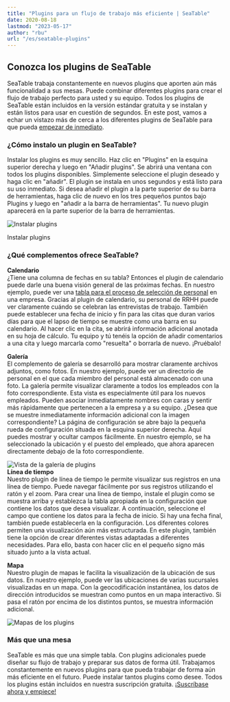 ```yaml
---
title: "Plugins para un flujo de trabajo más eficiente | SeaTable"
date: 2020-08-18
lastmod: "2023-05-17"
author: "rbu"
url: "/es/seatable-plugins"
---
```


## Conozca los plugins de SeaTable

SeaTable trabaja constantemente en nuevos plugins que aporten aún más funcionalidad a sus mesas. Puede combinar diferentes plugins para crear el flujo de trabajo perfecto para usted y su equipo. Todos los plugins de SeaTable están incluidos en la versión estándar gratuita y se instalan y están listos para usar en cuestión de segundos. En este post, vamos a echar un vistazo más de cerca a los diferentes plugins de SeaTable para que pueda [empezar de inmediato](https://seatable.io/es/registrierung/).

### ¿Cómo instalo un plugin en SeaTable?

Instalar los plugins es muy sencillo. Haz clic en "Plugins" en la esquina superior derecha y luego en "Añadir plugins". Se abrirá una ventana con todos los plugins disponibles. Simplemente seleccione el plugin deseado y haga clic en "añadir". El plugin se instala en unos segundos y está listo para su uso inmediato. Si desea añadir el plugin a la parte superior de su barra de herramientas, haga clic de nuevo en los tres pequeños puntos bajo Plugins y luego en "añadir a la barra de herramientas". Tu nuevo plugin aparecerá en la parte superior de la barra de herramientas.

![Instalar plugins](https://seatable.io/wp-content/uploads/2020/08/Plugins-instaling-.gif)

Instalar plugins

### ¿Qué complementos ofrece SeaTable?

**Calendario**  
¿Tiene una columna de fechas en su tabla? Entonces el plugin de calendario puede darle una buena visión general de las próximas fechas. En nuestro ejemplo, puede ver una [tabla para el proceso de selección de personal](https://seatable.io/es/vorlage/bdwyaoius76f-0vsreupaa/) en una empresa. Gracias al plugin de calendario, su personal de RRHH puede ver claramente cuándo se celebran las entrevistas de trabajo. También puede establecer una fecha de inicio y fin para las citas que duran varios días para que el lapso de tiempo se muestre como una barra en su calendario. Al hacer clic en la cita, se abrirá información adicional anotada en su hoja de cálculo. Tu equipo y tú tenéis la opción de añadir comentarios a una cita y luego marcarla como "resuelta" o borrarla de nuevo. ¡Pruébalo!

**Galería**  
El complemento de galería se desarrolló para mostrar claramente archivos adjuntos, como fotos. En nuestro ejemplo, puede ver un directorio de personal en el que cada miembro del personal está almacenado con una foto. La galería permite visualizar claramente a todos los empleados con la foto correspondiente. Esta vista es especialmente útil para los nuevos empleados. Pueden asociar inmediatamente nombres con caras y sentir más rápidamente que pertenecen a la empresa y a su equipo. ¿Desea que se muestre inmediatamente información adicional con la imagen correspondiente? La página de configuración se abre bajo la pequeña rueda de configuración situada en la esquina superior derecha. Aquí puedes mostrar y ocultar campos fácilmente. En nuestro ejemplo, se ha seleccionado la ubicación y el puesto del empleado, que ahora aparecen directamente debajo de la foto correspondiente.

![Vista de la galería de plugins](https://seatable.de/wp-content/uploads/2020/08/Bildschirmfoto-2020-08-19-um-09.52.29.png)  
**Línea de tiempo**  
Nuestro plugin de línea de tiempo le permite visualizar sus registros en una línea de tiempo. Puede navegar fácilmente por sus registros utilizando el ratón y el zoom. Para crear una línea de tiempo, instale el plugin como se muestra arriba y establezca la tabla apropiada en la configuración que contiene los datos que desea visualizar. A continuación, seleccione el campo que contiene los datos para la fecha de inicio. Si hay una fecha final, también puede establecerla en la configuración. Los diferentes colores permiten una visualización aún más estructurada. En este plugin, también tiene la opción de crear diferentes vistas adaptadas a diferentes necesidades. Para ello, basta con hacer clic en el pequeño signo más situado junto a la vista actual.

**Mapa**  
Nuestro plugin de mapas le facilita la visualización de la ubicación de sus datos. En nuestro ejemplo, puede ver las ubicaciones de varias sucursales visualizadas en un mapa. Con la geocodificación instantánea, los datos de dirección introducidos se muestran como puntos en un mapa interactivo. Si pasa el ratón por encima de los distintos puntos, se muestra información adicional.

![Mapas de los plugins ](https://seatable.de/wp-content/uploads/2020/08/Bildschirmfoto-2020-08-19-um-10.34.17.png)

### Más que una mesa

SeaTable es más que una simple tabla. Con plugins adicionales puede diseñar su flujo de trabajo y preparar sus datos de forma útil. Trabajamos constantemente en nuevos plugins para que pueda trabajar de forma aún más eficiente en el futuro. Puede instalar tantos plugins como desee. Todos los plugins están incluidos en nuestra suscripción gratuita. [¡Suscríbase ahora y empiece!](https://seatable.io/es/registrierung/)
